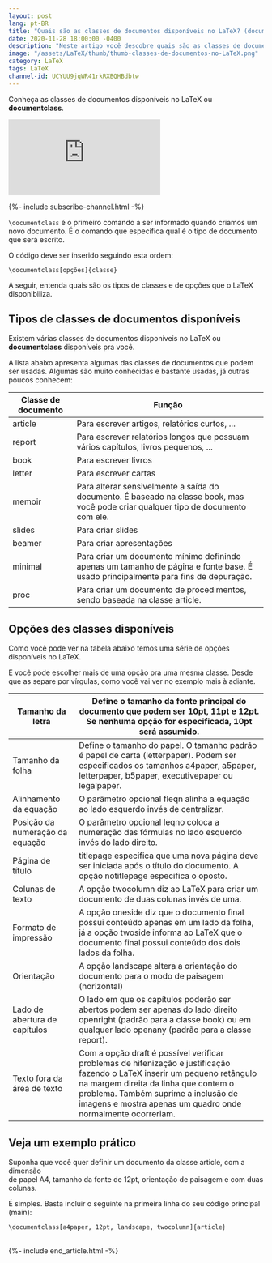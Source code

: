 ```yaml
---
layout: post
lang: pt-BR
title: "Quais são as classes de documentos disponíveis no LaTeX? (documentclass)"
date: 2020-11-28 18:00:00 -0400
description: "Neste artigo você descobre quais são as classes de documentos disponíveis no LaTeX? (documentclass)."
image: "/assets/LaTeX/thumb/thumb-classes-de-documentos-no-LaTeX.png"
category: LaTeX
tags: LaTeX
channel-id: UCYUU9jqWR41rkRXBQHBdbtw
---
```


Conheça as classes de documentos disponíveis no LaTeX ou **documentclass**.

<!-- Youtube Video -->
<div class="yt-video">
<iframe src="https://www.youtube.com/embed/m3xnxEhVL-c?si=1weh-64DBaxtojCP" title="YouTube video player" frameborder="0" allow="accelerometer; autoplay; clipboard-write; encrypted-media; gyroscope; picture-in-picture; web-share" allowfullscreen></iframe>
</div>

{%- include subscribe-channel.html -%}


`\documentclass` é o primeiro comando a ser informado quando criamos um novo documento. É o comando que especifica qual é o tipo de documento que será escrito.

O código deve ser inserido seguindo esta ordem:

```TeX
\documentclass[opções]{classe}
```

A seguir, entenda quais são os tipos de classes e de opções que o LaTeX disponibiliza.

## Tipos de classes de documentos disponíveis

Existem várias classes de documentos disponíveis no LaTeX ou **documentclass** disponíveis pra você.

A lista abaixo apresenta algumas das classes de documentos que podem ser usadas. Algumas são muito conhecidas e bastante usadas, já outras poucos conhecem:

| Classe de documento | Função                                                                                                                             |
| ------------------- | ---------------------------------------------------------------------------------------------------------------------------------- |
| article             | Para escrever artigos, relatórios curtos, ...                                                                                      |
| report              | Para escrever relatórios longos que possuam vários capítulos, livros pequenos, ...                                                 |
| book                | Para escrever livros                                                                                                               |
| letter              | Para escrever cartas                                                                                                               |
| memoir              | Para alterar sensivelmente a saída do documento. É baseado na classe book, mas você pode criar qualquer tipo de documento com ele. |
| slides              | Para criar slides                                                                                                                  |
| beamer              | Para criar apresentações                                                                                                           |
| minimal             | Para criar um documento mínimo definindo apenas um tamanho de página e fonte base. É usado principalmente para fins de depuração.  |
| proc                | Para criar um documento de procedimentos, sendo baseada na classe article.                                                         |

## Opções des classes disponíveis

Como você pode ver na tabela abaixo temos uma série de opções disponíveis no LaTeX.

E você pode escolher mais de uma opção pra uma mesma classe. Desde que as separe por vírgulas, como você vai ver no exemplo mais à adiante.

| Tamanho da letra                | Define o tamanho da fonte principal do documento que podem ser 10pt, 11pt e 12pt. Se nenhuma opção for especificada, 10pt será assumido.                                                                                                                                  |
| ------------------------------- | ------------------------------------------------------------------------------------------------------------------------------------------------------------------------------------------------------------------------------------------------------------------------- |
| Tamanho da folha                | Define o tamanho do papel. O tamanho padrão é papel de carta (letterpaper). Podem ser especificados os tamanhos a4paper, a5paper, letterpaper, b5paper, executivepaper ou legalpaper.                                                                                     |
| Alinhamento da equação          | O parâmetro opcional fleqn alinha a equação ao lado esquerdo invés de centralizar.                                                                                                                                                                                        |
| Posição da numeração da equação | O parâmetro opcional leqno coloca a numeração das fórmulas no lado esquerdo invés do lado direito.                                                                                                                                                                        |
| Página de título                | titlepage especifica que uma nova página deve ser iniciada após o título do documento. A opção notitlepage especifica o oposto.                                                                                                                                           |
| Colunas de texto                | A opção twocolumn diz ao LaTeX para criar um documento de duas colunas invés de uma.                                                                                                                                                                                      |
| Formato de impressão            | A opção oneside diz que o documento final possui conteúdo apenas em um lado da folha, já a opção twoside informa ao LaTeX que o documento final possui conteúdo dos dois lados da folha.                                                                                  |
| Orientação                      | A opção landscape altera a orientação do documento para o modo de paisagem (horizontal)                                                                                                                                                                                   |
| Lado de abertura de capítulos   | O lado em que os capítulos poderão ser abertos podem ser apenas do lado direito openright (padrão para a classe book) ou em qualquer lado openany (padrão para a classe report).                                                                                          |
| Texto fora da área de texto     | Com a opção draft é possível verificar problemas de hifenização e justificação fazendo o LaTeX inserir um pequeno retângulo na margem direita da linha que contem o problema. Também suprime a inclusão de imagens e mostra apenas um quadro onde normalmente ocorreriam. |

## Veja um exemplo prático

Suponha que você quer definir um documento da classe article, com a dimensão<br>de papel A4, tamanho da fonte de 12pt, orientação de paisagem e com duas colunas.

É simples. Basta incluir o seguinte na primeira linha do seu código principal (main):

```TeX
\documentclass[a4paper, 12pt, landscape, twocolumn]{article}
```

<br>
{%- include end_article.html -%}
